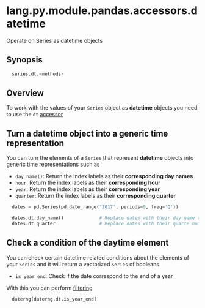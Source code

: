# lang.py.module.pandas.accessors.datetime

Operate on Series as datetime objects

## Synopsis

```py
  series.dt.<methods>
```

## Overview

To work with the values of your `Series` object as **datetime** objects you
need to use the `dt` [accessor](./4sli.md)

## Turn a datetime object into a generic time representation

You can turn the elements of a `Series` that represent **datetime** objects
into generic time representations such as

- `day_name()`: Return the index labels as their **corresponding day names**
- `hour`: Return the index labels as their **corresponding hour**
- `year`: Return the index labels as their **corresponding year**
- `quarter`: Return the index labels as their **corresponding quarter**

```py
  dates = pd.Series(pd.date_range('2017', periods=9, freq='Q'))

  dates.dt.day_name()             # Replace dates with their day name ("Monday")
  dates.dt.quarter                # Replace dates with their quarte number (1)
```

## Check a condition of the daytime element

You can check certain datetime related conditions about the elements of your
`Series` and it will return a vectorized `Series` of booleans.

- `is_year_end`: Check if the date correspond to the end of a year

With this you can perform [filtering](./niq3.md)

```py
  daterng[daterng.dt.is_year_end]
```
